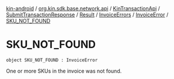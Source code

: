 [kin-android](../../../../../../index.md) / [org.kin.sdk.base.network.api](../../../../../index.md) / [KinTransactionApi](../../../../index.md) / [SubmitTransactionResponse](../../../index.md) / [Result](../../index.md) / [InvoiceErrors](../index.md) / [InvoiceError](index.md) / [SKU_NOT_FOUND](./-s-k-u_-n-o-t_-f-o-u-n-d.md)

# SKU_NOT_FOUND

`object SKU_NOT_FOUND : InvoiceError`

One or more SKUs in the invoice was not found.

